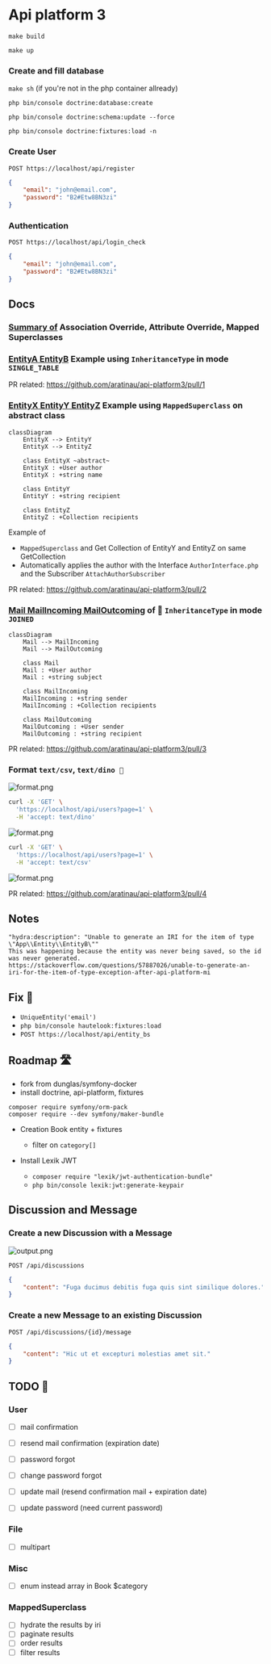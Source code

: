 # Api platform 3

`make build`

`make up`

### Create and fill database

`make sh` (if you're not in the php container allready) 

`php bin/console doctrine:database:create`

`php bin/console doctrine:schema:update --force`

`php bin/console doctrine:fixtures:load -n`

### Create User

`POST https://localhost/api/register`

```json
{
    "email": "john@email.com",
    "password": "B2#Etw8BN3zi"
}
```

### Authentication

`POST https://localhost/api/login_check`

```json
{
    "email": "john@email.com",
    "password": "B2#Etw8BN3zi"
}
```

## Docs

### [Summary of](docs/Doctrine/index.md) Association Override, Attribute Override, Mapped Superclasses

### [EntityA EntityB](docs/EntityAB/index.md) Example using `InheritanceType` in mode `SINGLE_TABLE`

PR related: https://github.com/aratinau/api-platform3/pull/1

### [EntityX EntityY EntityZ](docs/EntityXYZ/index.md) Example using `MappedSuperclass` on abstract class

```mermaid
classDiagram
    EntityX --> EntityY
    EntityX --> EntityZ

    class EntityX ~abstract~
    EntityX : +User author
    EntityX : +string name

    class EntityY
    EntityY : +string recipient

    class EntityZ
    EntityZ : +Collection recipients
```

Example of
- `MappedSuperclass` and Get Collection of EntityY and EntityZ on same GetCollection
- Automatically applies the author with the Interface `AuthorInterface.php` and the Subscriber `AttachAuthorSubscriber`

PR related: https://github.com/aratinau/api-platform3/pull/2

### [Mail MailIncoming MailOutcoming](docs/Mail/index.md) of 🚀 `InheritanceType` in mode `JOINED`

```mermaid
classDiagram
    Mail --> MailIncoming
    Mail --> MailOutcoming

    class Mail
    Mail : +User author
    Mail : +string subject

    class MailIncoming
    MailIncoming : +string sender
    MailIncoming : +Collection recipients

    class MailOutcoming
    MailOutcoming : +User sender
    MailOutcoming : +string recipient
```

PR related: https://github.com/aratinau/api-platform3/pull/3

### Format `text/csv`, `text/dino 🦕`

![format.png](./docs/Format/format.png)

```bash
curl -X 'GET' \
  'https://localhost/api/users?page=1' \
  -H 'accept: text/dino'
```

![format.png](./docs/Format/format-dino.png)

```bash
curl -X 'GET' \
  'https://localhost/api/users?page=1' \
  -H 'accept: text/csv'
```

![format.png](./docs/Format/format-csv.png)

PR related: https://github.com/aratinau/api-platform3/pull/4

## Notes

    "hydra:description": "Unable to generate an IRI for the item of type \"App\\Entity\\EntityB\""
    This was happening because the entity was never being saved, so the id was never generated.
    https://stackoverflow.com/questions/57887026/unable-to-generate-an-iri-for-the-item-of-type-exception-after-api-platform-mi

## Fix 🔧

- `UniqueEntity('email')`
- `php bin/console hautelook:fixtures:load`
- `POST https://localhost/api/entity_bs`

## Roadmap 🛣️

- fork from dunglas/symfony-docker
- install doctrine, api-platform, fixtures

```shell
composer require symfony/orm-pack
composer require --dev symfony/maker-bundle
```    

- Creation Book entity + fixtures

    - filter on `category[]`

- Install Lexik JWT

  - `composer require "lexik/jwt-authentication-bundle"`
  - `php bin/console lexik:jwt:generate-keypair`

## Discussion and Message

### Create a new Discussion with a Message

![output.png](docs/Discussion/output.png)

`POST /api/discussions`

```json
{
    "content": "Fuga ducimus debitis fuga quis sint similique dolores."
}
```

### Create a new Message to an existing Discussion

`POST /api/discussions/{id}/message`

```json
{
    "content": "Hic ut et excepturi molestias amet sit."
}
```


## TODO 📝

### User
- [ ] mail confirmation
- [ ] resend mail confirmation (expiration date)


- [ ] password forgot
- [ ] change password forgot


- [ ] update mail (resend confirmation mail + expiration date)
- [ ] update password (need current password)

### File

- [ ] multipart

### Misc
- [ ] enum instead array in Book $category

### MappedSuperclass

- [ ] hydrate the results by iri
- [ ] paginate results
- [ ] order results
- [ ] filter results
